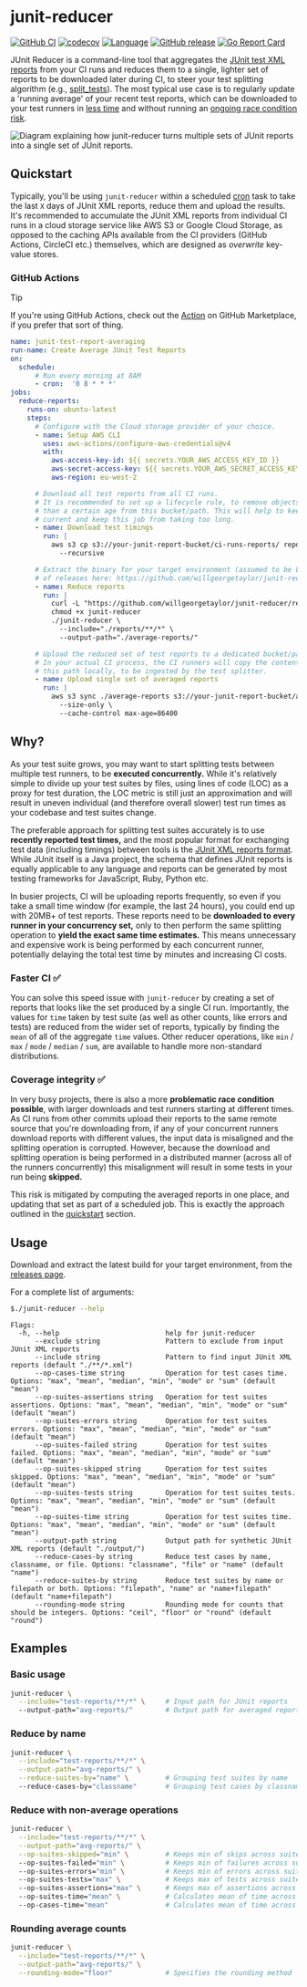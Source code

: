 # junit-reducer

[![GitHub CI](https://github.com/willgeorgetaylor/junit-reducer/actions/workflows/test.yml/badge.svg)](https://github.com/willgeorgetaylor/junit-reducer/actions/workflows/test.yml)
[![codecov](https://codecov.io/gh/willgeorgetaylor/junit-reducer/graph/badge.svg?token=08001J4XQH)](https://codecov.io/gh/willgeorgetaylor/junit-reducer)
[![Language](https://img.shields.io/badge/Language-Go-blue.svg)](https://golang.org/)
[![GitHub release](https://img.shields.io/github/tag/willgeorgetaylor/junit-reducer.svg?label=release)](https://github.com/willgeorgetaylor/junit-reducer/releases)
[![Go Report Card](https://goreportcard.com/badge/github.com/willgeorgetaylor/junit-reducer)](https://goreportcard.com/report/github.com/willgeorgetaylor/junit-reducer)

JUnit Reducer is a command-line tool that aggregates the [JUnit test XML reports](https://www.ibm.com/docs/en/developer-for-zos/14.1?topic=formats-junit-xml-format) from your CI runs and reduces them to a single, lighter set of reports to be downloaded later during CI, to steer your test splitting algorithm (e.g., [split_tests](https://github.com/marketplace/actions/split-tests)). The most typical use case is to regularly update a 'running average' of your recent test reports, which can be downloaded to your test runners in [less time](https://github.com/willgeorgetaylor/junit-reducer?tab=readme-ov-file#faster-ci) and without running an [ongoing race condition risk](https://github.com/willgeorgetaylor/junit-reducer?tab=readme-ov-file#coverage-integrity).

<picture>
  <source media="(prefers-color-scheme: dark)" srcset="./diagram-dark.png">
  <img alt="Diagram explaining how junit-reducer turns multiple sets of JUnit reports into a single set of JUnit reports." src="./diagram-light.png">
</picture>

## Quickstart

Typically, you'll be using `junit-reducer` within a scheduled [cron](https://docs.github.com/en/actions/using-workflows/events-that-trigger-workflows#schedule) task to take the last `X` days of JUnit XML reports, reduce them and upload the results. It's recommended to accumulate the JUnit XML reports from individual CI runs in a cloud storage service like AWS S3 or Google Cloud Storage, as opposed to the caching APIs available from the CI providers (GitHub Actions, CircleCI etc.) themselves, which are designed as _overwrite_ key-value stores.

### GitHub Actions

> [!TIP]
> If you're using GitHub Actions, check out the [Action](https://github.com/marketplace/actions/reduce-junit-xml-test-reports) on GitHub Marketplace, if you prefer that sort of thing.

```yaml
name: junit-test-report-averaging
run-name: Create Average JUnit Test Reports
on:
  schedule:
      # Run every morning at 8AM
      - cron:  '0 8 * * *'
jobs:
  reduce-reports:
    runs-on: ubuntu-latest
    steps:
      # Configure with the Cloud storage provider of your choice.
      - name: Setup AWS CLI
        uses: aws-actions/configure-aws-credentials@v4
        with:
          aws-access-key-id: ${{ secrets.YOUR_AWS_ACCESS_KEY_ID }}
          aws-secret-access-key: ${{ secrets.YOUR_AWS_SECRET_ACCESS_KEY }}
          aws-region: eu-west-2

      # Download all test reports from all CI runs.
      # It is recommended to set up a lifecycle rule, to remove objects older
      # than a certain age from this bucket/path. This will help to keep the test reports
      # current and keep this job from taking too long.
      - name: Download test timings
        run: |
          aws s3 cp s3://your-junit-report-bucket/ci-runs-reports/ reports/ \
            --recursive

      # Extract the binary for your target environment (assumed to be Linux). See full list
      # of releases here: https://github.com/willgeorgetaylor/junit-reducer/releases
      - name: Reduce reports
        run: |
          curl -L "https://github.com/willgeorgetaylor/junit-reducer/releases/latest/download/junit-reducer_Linux_x86_64.tar.gz" | tar -xzf -
          chmod +x junit-reducer
          ./junit-reducer \
            --include="./reports/**/*" \
            --output-path="./average-reports/"

      # Upload the reduced set of test reports to a dedicated bucket/path.
      # In your actual CI process, the CI runners will copy the contents of
      # this path locally, to be ingested by the test splitter.
      - name: Upload single set of averaged reports
        run: |
          aws s3 sync ./average-reports s3://your-junit-report-bucket/average-reports/ \
            --size-only \
            --cache-control max-age=86400
```

## Why?

As your test suite grows, you may want to start splitting tests between multiple test runners, to be **executed concurrently.** While it's relatively simple to divide up your test suites by files, using lines of code (LOC) as a proxy for test duration, the LOC metric is still just an approximation and will result in uneven individual (and therefore overall slower) test run times as your codebase and test suites change.

The preferable approach for splitting test suites accurately is to use **recently reported test times,** and the most popular format for exchanging test data (including timings) between tools is the [JUnit XML reports format](https://www.ibm.com/docs/en/developer-for-zos/14.1?topic=formats-junit-xml-format). While JUnit itself is a Java project, the schema that defines JUnit reports is equally applicable to any language and reports can be generated by most testing frameworks for JavaScript, Ruby, Python etc.

In busier projects, CI will be uploading reports frequently, so even if you take a small time window (for example, the last 24 hours), you could end up with 20MB+ of test reports. These reports need to be **downloaded to every runner in your concurrency set,** only to then perform the same splitting operation to **yield the exact same time estimates.** This means unnecessary and expensive work is being performed by each concurrent runner, potentially delaying the total test time by minutes and increasing CI costs.

### Faster CI ✅

You can solve this speed issue with `junit-reducer` by creating a set of reports that looks like the set produced by a single CI run. Importantly, the values for `time` taken by test suite (as well as other counts, like errors and tests) are reduced from the wider set of reports, typically by finding the `mean` of all of the aggregate `time` values. Other reducer operations, like `min` / `max` / `mode` / `median` / `sum`, are available to handle more non-standard distributions.

### Coverage integrity ✅

In very busy projects, there is also a more **problematic race condition possible**, with larger downloads and test runners starting at different times. As CI runs from other commits upload their reports to the same remote source that you're downloading from, if any of your concurrent runners download reports with different values, the input data is misaligned and the splitting operation is corrupted. However, because the download and splitting operation is being performed in a distributed manner (across all of the runners concurrently) this misalignment will result in some tests in your run being **skipped.**

This risk is mitigated by computing the averaged reports in one place, and updating that set as part of a scheduled job. This is exactly the approach outlined in the [quickstart](https://github.com/willgeorgetaylor/junit-reducer?tab=readme-ov-file#quickstart) section.

## Usage

Download and extract the latest build for your target environment, from the [releases page](https://github.com/willgeorgetaylor/junit-reducer/releases).

For a complete list of arguments:

```bash
$./junit-reducer --help
```

```
Flags:
  -h, --help                          help for junit-reducer
      --exclude string                Pattern to exclude from input JUnit XML reports
      --include string                Pattern to find input JUnit XML reports (default "./**/*.xml")
      --op-cases-time string          Operation for test cases time. Options: "max", "mean", "median", "min", "mode" or "sum" (default "mean")
      --op-suites-assertions string   Operation for test suites assertions. Options: "max", "mean", "median", "min", "mode" or "sum" (default "mean")
      --op-suites-errors string       Operation for test suites errors. Options: "max", "mean", "median", "min", "mode" or "sum" (default "mean")
      --op-suites-failed string       Operation for test suites failed. Options: "max", "mean", "median", "min", "mode" or "sum" (default "mean")
      --op-suites-skipped string      Operation for test suites skipped. Options: "max", "mean", "median", "min", "mode" or "sum" (default "mean")
      --op-suites-tests string        Operation for test suites tests. Options: "max", "mean", "median", "min", "mode" or "sum" (default "mean")
      --op-suites-time string         Operation for test suites time. Options: "max", "mean", "median", "min", "mode" or "sum" (default "mean")
      --output-path string            Output path for synthetic JUnit XML reports (default "./output/")
      --reduce-cases-by string        Reduce test cases by name, classname, or file. Options: "classname", "file" or "name" (default "name")
      --reduce-suites-by string       Reduce test suites by name or filepath or both. Options: "filepath", "name" or "name+filepath" (default "name+filepath")
      --rounding-mode string          Rounding mode for counts that should be integers. Options: "ceil", "floor" or "round" (default "round")
```

## Examples

### Basic usage

```bash
junit-reducer \
  --include="test-reports/**/*" \     # Input path for JUnit reports
  --output-path="avg-reports/"        # Output path for averaged reports
```

### Reduce by name

```bash
junit-reducer \
  --include="test-reports/**/*" \
  --output-path="avg-reports/" \
  --reduce-suites-by="name" \         # Grouping test suites by name
  --reduce-cases-by="classname"       # Grouping test cases by classname
```

### Reduce with non-average operations

```bash
junit-reducer \
  --include="test-reports/**/*" \
  --output-path="avg-reports/" \
  --op-suites-skipped="min" \         # Keeps min of skips across suites of same type
  --op-suites-failed="min" \          # Keeps min of failures across suites of same type
  --op-suites-errors="min" \          # Keeps min of errors across suites of same type
  --op-suites-tests="max" \           # Keeps max of tests across suites of same type
  --op-suites-assertions="max" \      # Keeps max of assertions across suites of same type
  --op-suites-time="mean" \           # Calculates mean of time across suites of same type
  --op-cases-time="mean"              # Calculates mean of time across cases of same type
```

### Rounding average counts

```bash
junit-reducer \
  --include="test-reports/**/*" \
  --output-path="avg-reports/" \
  --rounding-mode="floor"             # Specifies the rounding method
```